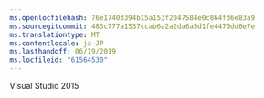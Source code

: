 ```yaml
---
ms.openlocfilehash: 76e17403394b15a153f2047584e0c864f36e83a9
ms.sourcegitcommit: 483c777a1537ccab6a2a2da6a5d1fe4470dd0e7e
ms.translationtype: MT
ms.contentlocale: ja-JP
ms.lasthandoff: 06/19/2019
ms.locfileid: "61564530"
---
```

Visual Studio 2015